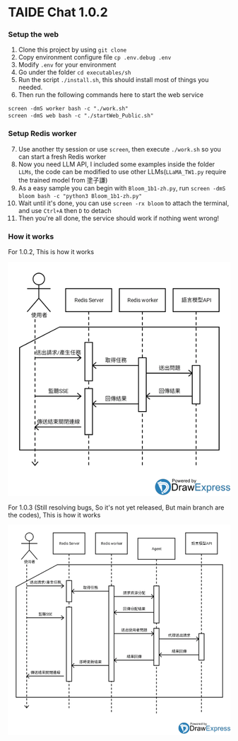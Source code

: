 # TAIDE Chat 1.0.2
### Setup the web
1. Clone this project by using `git clone`
2. Copy environment configure file `cp .env.debug .env`
3. Modify `.env` for your environment
4. Go under the folder `cd executables/sh`
5. Run the script `./install.sh`, this should install most of things you needed.
6. Then run the following commands here to start the web service
```shell
screen -dmS worker bash -c "./work.sh"
screen -dmS web bash -c "./startWeb_Public.sh"
```
### Setup Redis worker
7. Use another tty session or use `screen`, then execute `./work.sh` so you can start a fresh Redis worker
8. Now you need LLM API, I included some examples inside the folder `LLMs`, the code can be modified to use other LLMs(`LLaMA_TW1.py` require the trained model from 塗子謙)
9. As a easy sample you can begin with `Bloom_1b1-zh.py`, run `screen -dmS bloom bash -c "python3 Bloom_1b1-zh.py"`
10. Wait until it's done, you can use `screen -rx bloom` to attach the terminal, and use `Ctrl+A` then `D` to detach
11. Then you're all done, the service should work if nothing went wrong!

### How it works
For 1.0.2, This is how it works

![arch_1.0.2](demo/arch_1.0.2.png?raw=true "Architecture for 1.0.2")

For 1.0.3 (Still resolving bugs, So it's not yet released, But main branch are the codes), This is how it works

![arch_1.0.3](demo/arch_1.0.3.png?raw=true "Architecture for 1.0.3")
